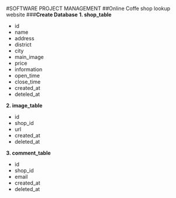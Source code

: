 #SOFTWARE PROJECT MANAGEMENT
##Online Coffe shop lookup website
###**Create Database**
**1. shop_table**
- id
- name
- address
- district
- city
- main_image
- price
- information
- open_time
- close_time	
- created_at
- deteled_at

**2. image_table**
- id
- shop_id
- url
- created_at
- deleted_at

**3. comment_table**
- id
- shop_id
- email
- created_at
- deleted_at